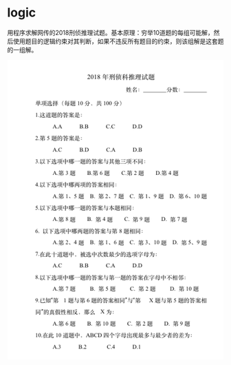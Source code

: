 # logic
用程序求解网传的2018刑侦推理试题。基本原理：穷举10道题的每组可能解，然后使用题目的逻辑约束对其判断，如果不违反所有题目的约束，则该组解是这套题的一组解。

![试题](https://github.com/robzhang/logic/blob/master/2018.png)
